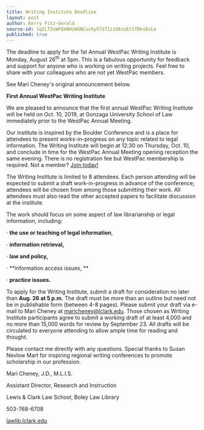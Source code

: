 ```yaml
---
title: Writing Institute Deadline
layout: post
author: Kerry Fitz-Gerald
source-id: 1qILTZxWFEmNHzWGNCxchyVlS71izU6zoEt1fDksDsLo
published: true
---
```

The deadline to apply for the 1st Annual WestPac Writing Institute is <span class="bold red">Monday, August 26<sup>th</sup> at 5pm</span>. This is a fabulous opportunity for feedback and support for anyone who is working on writing projects. Feel free to share with your colleagues who are not yet WestPac members.

See Mari Cheney's original announcement below.

 

**First Annual WestPac Writing Institute**

We are pleased to announce that the first annual WestPac Writing Institute will be held on Oct. 10, 2019, at Gonzaga University School of Law immediately prior to the WestPac Annual Meeting. 

Our institute is inspired by the Boulder Conference and is a place for attendees to present works-in-progress on any topic related to legal information. The Writing Institute will begin at 12:30 on Thursday, Oct. 10, and conclude in time for the WestPac Annual Meeting opening reception the same evening. There is no registration fee but WestPac membership is required. Not a member? [Join today!](https://nam02.safelinks.protection.outlook.com/?url=http%3A%2F%2Fchapters.aallnet.org%2Fwestpac%2Fmembership.asp&data=02%7C01%7Cfitzgk%40seattleu.edu%7C4b2814d0ea7b4b78113908d724dd79ac%7Cbc10e052b01c48499967ee7ec74fc9d8%7C0%7C0%7C637018405965904708&sdata=LwAWhj89%2FxWIN4HVmm%2Fu0VNXL5TkNP7JUCfC%2BATIu64%3D&reserved=0)

The Writing Institute is limited to 8 attendees. Each person attending will be expected to submit a draft work-in-progress in advance of the conference; attendees will be chosen from among those submitting their work. All attendees must also read the other accepted papers to facilitate discussion at the institute.

The work should focus on some aspect of law librarianship or legal information, including:

·  **the use or teaching of legal information**,

·  **information retrieval,**

·  **law and policy,**

·  **information access issues, **

·  **practice issues.**

To apply for the Writing Institute, submit a draft for consideration no later than **Aug. 26 at 5 p.m.** The draft must be more than an outline but need not be in publishable form (between 4-8 pages). Please submit your draft via e-mail to Mari Cheney at maricheney@lclark.edu. Those chosen as Writing Institute participants agree to submit a working draft of at least 4,000 and no more than 15,000 words for review by September 23. All drafts will be circulated to everyone attending to allow ample time for reading and thought.

Please contact me directly with any questions. Special thanks to Susan Nevlow Mart for inspiring regional writing conferences to promote scholarship in our profession. 

 

Mari Cheney, J.D., M.L.I.S.

Assistant Director, Research and Instruction

Lewis & Clark Law School, Boley Law Library

503-768-6708

[lawlib.lclark.edu](https://nam02.safelinks.protection.outlook.com/?url=http%3A%2F%2Flawlib.lclark.edu&data=02%7C01%7Cfitzgk%40seattleu.edu%7C4b2814d0ea7b4b78113908d724dd79ac%7Cbc10e052b01c48499967ee7ec74fc9d8%7C0%7C0%7C637018405965904708&sdata=k1UtTkn%2F3KY9gc6vmI0PRCPGIv7%2B701aFZ9HeTVnH0A%3D&reserved=0)

